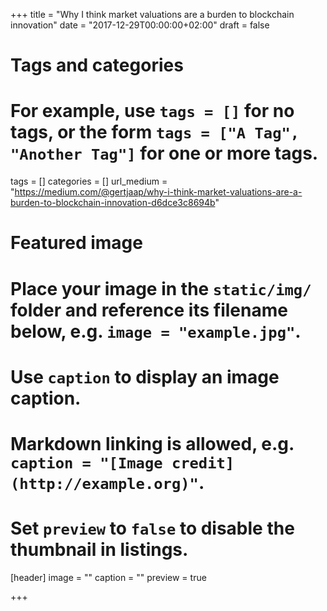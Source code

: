 +++
title = "Why I think market valuations are a burden to blockchain innovation"
date = "2017-12-29T00:00:00+02:00"
draft = false

# Tags and categories
# For example, use `tags = []` for no tags, or the form `tags = ["A Tag", "Another Tag"]` for one or more tags.
tags = []
categories = []
url_medium = "https://medium.com/@gertjaap/why-i-think-market-valuations-are-a-burden-to-blockchain-innovation-d6dce3c8694b"

# Featured image
# Place your image in the `static/img/` folder and reference its filename below, e.g. `image = "example.jpg"`.
# Use `caption` to display an image caption.
#   Markdown linking is allowed, e.g. `caption = "[Image credit](http://example.org)"`.
# Set `preview` to `false` to disable the thumbnail in listings.
[header]
image = ""
caption = ""
preview = true

+++
